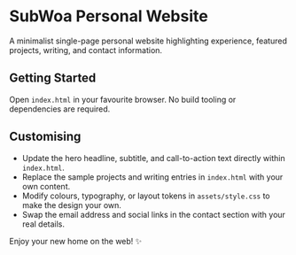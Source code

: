 # SubWoa Personal Website

A minimalist single-page personal website highlighting experience, featured projects, writing, and contact information.

## Getting Started

Open `index.html` in your favourite browser. No build tooling or dependencies are required.

## Customising

- Update the hero headline, subtitle, and call-to-action text directly within `index.html`.
- Replace the sample projects and writing entries in `index.html` with your own content.
- Modify colours, typography, or layout tokens in `assets/style.css` to make the design your own.
- Swap the email address and social links in the contact section with your real details.

Enjoy your new home on the web! ✨
